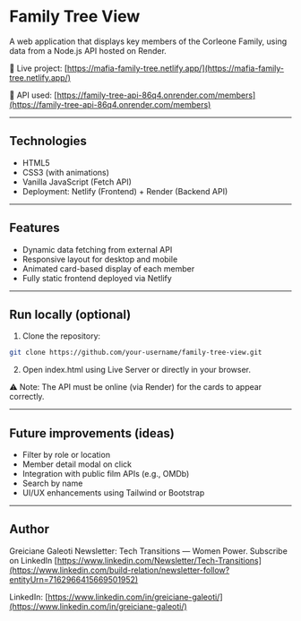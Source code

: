 # Family Tree View

A web application that displays key members of the Corleone Family, using data from a Node.js API hosted on Render.

🔗 Live project:
[https://mafia-family-tree.netlify.app/](https://mafia-family-tree.netlify.app/)

📡 API used:
[https://family-tree-api-86q4.onrender.com/members](https://family-tree-api-86q4.onrender.com/members)

---

## Technologies

* HTML5
* CSS3 (with animations)
* Vanilla JavaScript (Fetch API)
* Deployment: Netlify (Frontend) + Render (Backend API)

---

## Features

* Dynamic data fetching from external API
* Responsive layout for desktop and mobile
* Animated card-based display of each member
* Fully static frontend deployed via Netlify

---

## Run locally (optional)

1. Clone the repository:

```bash
git clone https://github.com/your-username/family-tree-view.git
```

2. Open index.html using Live Server or directly in your browser.

⚠️ Note: The API must be online (via Render) for the cards to appear correctly.

---

## Future improvements (ideas)

* Filter by role or location
* Member detail modal on click
* Integration with public film APIs (e.g., OMDb)
* Search by name
* UI/UX enhancements using Tailwind or Bootstrap

---

## Author

Greiciane Galeoti
Newsletter: Tech Transitions — Women Power.
Subscribe on LinkedIn [https://www.linkedin.com/Newsletter/Tech-Transitions](https://www.linkedin.com/build-relation/newsletter-follow?entityUrn=7162966415669501952)

LinkedIn: [https://www.linkedin.com/in/greiciane-galeoti/](https://www.linkedin.com/in/greiciane-galeoti/)

